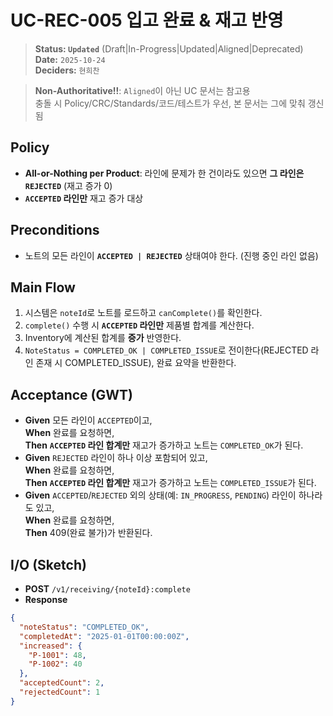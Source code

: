 # UC-REC-005 입고 완료 & 재고 반영

> **Status: `Updated`**   (Draft|In-Progress|Updated|Aligned|Deprecated)  
> **Date:** `2025-10-24`  
> **Deciders:** `현희찬`

> **Non-Authoritative!!**: `Aligned`이 아닌 UC 문서는 참고용  
> 충돌 시 Policy/CRC/Standards/코드/테스트가 우선, 본 문서는 그에 맞춰 갱신됨

## Policy

- **All-or-Nothing per Product**: 라인에 문제가 한 건이라도 있으면 **그 라인은 `REJECTED`** (재고 증가 0)
- **`ACCEPTED` 라인만** 재고 증가 대상

## Preconditions

- 노트의 모든 라인이 **`ACCEPTED | REJECTED`** 상태여야 한다. (진행 중인 라인 없음)

## Main Flow

1) 시스템은 `noteId`로 노트를 로드하고 `canComplete()`를 확인한다.
2) `complete()` 수행 시 **`ACCEPTED` 라인만** 제품별 합계를 계산한다.
3) Inventory에 계산된 합계를 **증가** 반영한다.
4) `NoteStatus = COMPLETED_OK | COMPLETED_ISSUE`로 전이한다(REJECTED 라인 존재 시 COMPLETED_ISSUE), 완료 요약을 반환한다.

## Acceptance (GWT)

- **Given** 모든 라인이 `ACCEPTED`이고,  
  **When** 완료를 요청하면,  
  **Then** **`ACCEPTED` 라인 합계만** 재고가 증가하고 노트는 `COMPLETED_OK`가 된다.
- **Given** `REJECTED` 라인이 하나 이상 포함되어 있고,  
  **When** 완료를 요청하면,  
  **Then** **`ACCEPTED` 라인 합계만** 재고가 증가하고 노트는 `COMPLETED_ISSUE`가 된다.
- **Given** `ACCEPTED`/`REJECTED` 외의 상태(예: `IN_PROGRESS`, `PENDING`) 라인이 하나라도 있고,  
  **When** 완료를 요청하면,  
  **Then** 409(완료 불가)가 반환된다.

## I/O (Sketch)

- **POST** `/v1/receiving/{noteId}:complete`
- **Response**

```json
{
  "noteStatus": "COMPLETED_OK",
  "completedAt": "2025-01-01T00:00:00Z",
  "increased": {
    "P-1001": 48,
    "P-1002": 40
  },
  "acceptedCount": 2,
  "rejectedCount": 1
}
```
